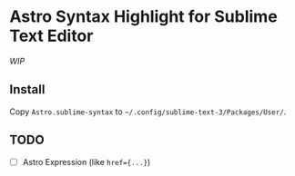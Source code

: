 # Astro Syntax Highlight for Sublime Text Editor

_WIP_

## Install

Copy `Astro.sublime-syntax` to `~/.config/sublime-text-3/Packages/User/`.

## TODO

- [ ] Astro Expression (like `href={...}`)